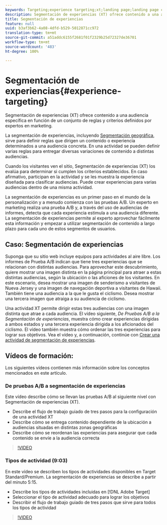 ```yaml
---
keywords: Targeting;experience targeting;xt;landing page;landing page campaign
description: Segmentación de experiencias (XT) ofrece contenido a una audiencia específica en función de un conjunto de reglas y criterios definidos por expertos en marketing.
title: Segmentación de experiencias
feature: null
uuid: b3af3b62-4a08-4dfd-b529-5012871cc972
translation-type: tm+mt
source-git-commit: a51addc6155f2681f01f2329b25d72327de36701
workflow-type: tm+mt
source-wordcount: '483'
ht-degree: 100%

---
```



# Segmentación de experiencias{#experience-targeting}

Segmentación de experiencias (XT) ofrece contenido a una audiencia específica en función de un conjunto de reglas y criterios definidos por expertos en marketing.

La segmentación de experiencias, incluyendo [Segmentación geográfica](/help/c-target/c-audiences/c-target-rules/geo.md), sirve para definir reglas que dirigen un contenido o experiencia determinados a una audiencia concreta. En una actividad se pueden definir varias reglas para entregar diversas variaciones de contenido a distintas audiencias.

Cuando los visitantes ven el sitio, Segmentación de experiencias (XT) los evalúa para determinar si cumplen los criterios establecidos. En caso afirmativo, participan en la actividad y se les muestra la experiencia diseñada para clasificar audiencias. Puede crear experiencias para varias audiencias dentro de una misma actividad.

La segmentación de experiencias es un primer paso en el mundo de la personalización y a menudo comienza con las pruebas A/B. Un experto en marketing realiza una prueba A/B y, a través del uso de audiencias de informes, detecta que cada experiencia estimula a una audiencia diferente. La segmentación de experiencias permite al experto aprovechar fácilmente esta información y empezar a utilizar segmentación de contenido a largo plazo para cada uno de estos segmentos de usuarios.

## Caso: Segmentación de experiencias

Suponga que su sitio web incluye equipos para actividades al aire libre. Los informes de Prueba A/B indican que tiene tres experiencias que se relacionan con distintas audiencias. Para aprovechar este descubrimiento, quiere mostrar una imagen distinta en la página principal para atraer a estas distintas audiencias, según la ubicación o las aficiones de los visitantes. En este escenario, desea mostrar una imagen de senderismo a visitantes de Nueva Jersey y una imagen de navegación deportiva a visitantes de Hawaii. También tiene una audiencia a la que le gusta el ciclismo. Desea mostrar una tercera imagen que atraiga a su audiencia de ciclismo.

Una actividad XT permite dirigir estas tres audiencias con una imagen distinta que atrae a cada audiencia. El vídeo siguiente, *De Pruebas A/B a la Segmentación de experiencias*, muestra cómo crear experiencias dirigidas a ambos estados y una tercera experiencia dirigida a los aficionados del ciclismo. El vídeo también muestra cómo ordenar las tres experiencias para lograr sus objetivos. Vea el vídeo y, a continuación, continúe con [Crear una actividad de segmentación de experiencias](/help/c-activities/t-experience-target/t-xt-create/xt-create.md).

## Vídeos de formación:

Los siguientes vídeos contienen más información sobre los conceptos mencionados en este artículo.

### De pruebas A/B a segmentación de experiencias

Este vídeo describe cómo se llevan las pruebas A/B al siguiente nivel con Segmentación de experiencias (XT).

* Describe el flujo de trabajo guiado de tres pasos para la configuración de una actividad XT
* Describe cómo se entrega contenido dependiente de la ubicación a audiencias situadas en distintas zonas geográficas
* Describe cómo se reordenan las experiencias para asegurar que cada contenido se envíe a la audiencia correcta

>[!VIDEO](https://video.tv.adobe.com/v/22418/)

### Tipos de actividad (9:03)

En este vídeo se describen los tipos de actividades disponibles en Target Standard/Premium. La segmentación de experiencias se describe a partir del minuto 5:15.

* Describe los tipos de actividades incluidas en [!DNL Adobe Target]
* Seleccionar el tipo de actividad adecuado para lograr los objetivos
* Describir el flujo de trabajo guiado de tres pasos que sirve para todos los tipos de actividad

>[!VIDEO](https://video.tv.adobe.com/v/17386)